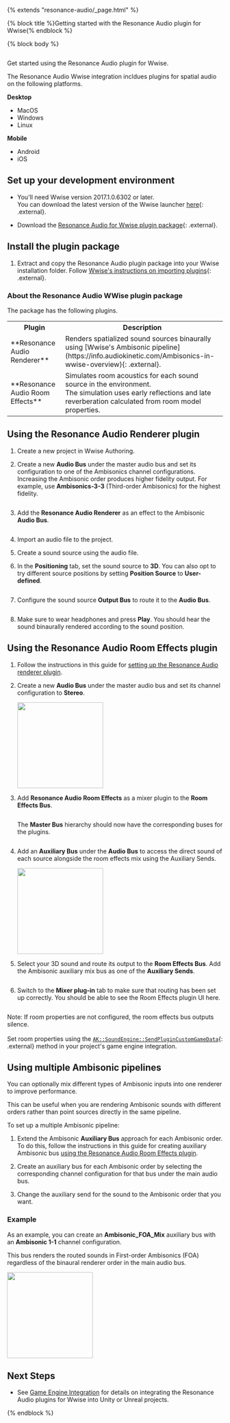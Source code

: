 {% extends "resonance-audio/_page.html" %}

{% block title %}Getting started with the Resonance Audio plugin for Wwise{% endblock %}

{% block body %}

<img srcset="/resonance-audio/images/wwise/wwise_hero2.png 2x">

Get started using the Resonance Audio plugin for Wwise.

The Resonance Audio Wwise integration incldues plugins for
spatial audio on the following platforms.

**Desktop**<br>

*  MacOS
*  Windows
*  Linux

**Mobile**<br>

*  Android
*  iOS


## Set up your development environment
*  You'll need Wwise version 2017.1.0.6302 or later.<br>
   You can download the latest version of the Wwise launcher [here](https://www.audiokinetic.com/download/){: .external}.

*  Download the [Resonance Audio for Wwise plugin package](https://github.com/resonance-audio/resonance-audio-wwise-sdk/releases){: .external}.


## Install the plugin package

1.   Extract and copy the Resonance Audio plugin package into your Wwise
     installation folder. Follow [Wwise's instructions on importing plugins](https://www.audiokinetic.com/library/edge/?source=SDK&id=source__control__install.html){: .external}.

### About the Resonance Audio WWise plugin package
The package has the following plugins.
<table>
  <tr>
    <th scope="col">Plugin</th>
    <th scope="col">Description</th>
  </tr>
  <tr>
    <td>**Resonance Audio Renderer**
    </td>
    <td>
      Renders spatialized sound sources binaurally using [Wwise's Ambisonic pipeline](https://info.audiokinetic.com/Ambisonics-in-wwise-overview){: .external}.
    </td>
   </tr>
   <tr>
    <td>**Resonance Audio Room Effects**
    </td>
    <td>
     Simulates room acoustics for each sound source in the environment.<br>
      The simulation uses early reflections and late reverberation calculated
      from room model properties.
    </td>
  </tr>
</table>



## Using the Resonance Audio Renderer plugin

1.   Create a new project in Wwise Authoring.

1.   Create a new **Audio Bus** under the master audio bus and set its configuration
     to one of the Ambisonics channel configurations. Increasing the Ambisonic
     order produces higher fidelity output. For example, use **Ambisonics-3-3**
     (Third-order Ambisonics) for the highest fidelity.

     <img srcset="/resonance-audio/images/wwise/01-renderer.png 2x">

1.   Add the **Resonance Audio Renderer** as an effect to the Ambisonic **Audio Bus**.

     <img srcset="/resonance-audio/images/wwise/02-renderer.png 2x">

1.   Import an audio file to the project.

1.   Create a sound source using the audio file.

1.   In the **Positioning** tab, set the sound source to **3D**.
     You can also opt to try different source
     positions by setting **Position Source** to **User-defined**.

     <img srcset="/resonance-audio/images/wwise/03-renderer.png 2x">

1.   Configure the sound source **Output Bus** to route it to the **Audio
     Bus**.

     <img srcset="/resonance-audio/images/wwise/04-renderer.png 2x">

1.   Make sure to wear headphones and press **Play**.
     You should hear the sound binaurally rendered according to the sound
     position.



## Using the Resonance Audio Room Effects plugin

1.   Follow the instructions in this guide for [setting up the Resonance Audio renderer plugin](#using_the_resonance_audio_renderer_plugin).

1.   Create a new **Audio Bus** under the master audio bus and set its channel
     configuration to **Stereo**.

     <img src="/resonance-audio/images/wwise/05-room.png" width="200">

1.   Add **Resonance Audio Room Effects** as a mixer plugin to the **Room Effects Bus**.

     <img srcset="/resonance-audio/images/wwise/06-room.png 2x">

     The **Master Bus** hierarchy should now have the corresponding buses for
     the plugins.

     <img srcset="/resonance-audio/images/wwise/07-room.png 2x">

 1.   Add an **Auxiliary Bus** under the **Audio Bus** to access the direct
      sound of each source alongside the room effects mix using the Auxiliary
      Sends.

      <img src="/resonance-audio/images/wwise/08-room.png" width="200">


1.   Select your 3D sound and route its output to the **Room Effects Bus**.
     Add the Ambisonic auxiliary mix bus as one of the **Auxiliary Sends**.

      <img srcset="/resonance-audio/images/wwise/09-room.png 2x">

1.   Switch to the **Mixer plug-in** tab to make sure that routing has been set
     up correctly. You should be able to see the Room Effects plugin UI here.

      <img srcset="/resonance-audio/images/wwise/10-room.png 2x">


Note: If room properties are not configured, the room effects bus outputs silence.<br><br>
       Set room properties using the [`AK::SoundEngine::SendPluginCustomGameData`](https://www.audiokinetic.com/library/edge/?source=SDK&id=namespace_a_k_1_1_sound_engine_abeb321ed5095bfedba3c1ab0a1878815.html){: .external}
       method in your project's game engine integration.

## Using multiple Ambisonic pipelines
You can optionally mix different types of Ambisonic inputs into one
renderer to improve performance.

This can be useful when you are rendering Ambisonic sounds with
different orders rather than point sources directly in the same pipeline.

To set up a multiple Ambisonic pipeline:

1.  Extend the Ambisonic **Auxiliary Bus** approach for each Ambisonic order.
    To do this, follow the instructions in this guide for creating auxiliary
    Ambisonic bus [using the Resonance Audio Room Effects plugin](#using_the_resonance_audio_room_effects_plugin).

1.  Create an auxiliary bus for each Ambisonic order by selecting the
    corresponding channel configuration for that bus under the main
    audio bus.

1.  Change the auxiliary send for the sound to the Ambisonic order that you want.


### Example
As an example, you can create an **Ambisonic_FOA_Mix** auxiliary bus with an
**Ambisonic 1-1** channel configuration.

This bus renders the routed sounds in First-order Ambisonics (FOA)
regardless of the binaural renderer order in the main audio bus.

<img src="/resonance-audio/images/wwise/11-room.png" width="200">

## Next Steps
*  See [Game Engine Integration](/resonance-audio/develop/wwise/game-engine-integration)
   for details on integrating the Resonance Audio plugins for Wwise into Unity
   or Unreal projects.


{% endblock %}


